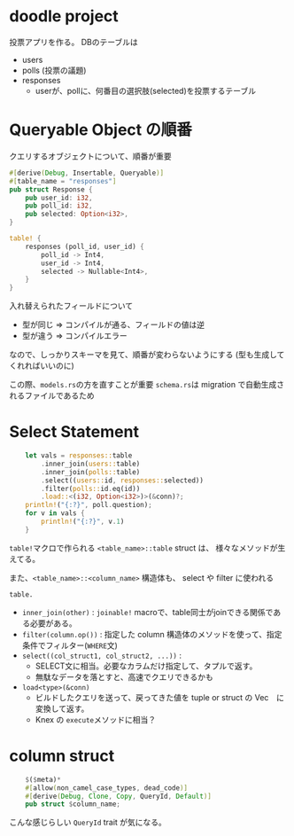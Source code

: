 # doodle project

投票アプリを作る。
DBのテーブルは

- users
- polls (投票の議題)
- responses
  - userが、pollに、何番目の選択肢(selected)を投票するテーブル



# Queryable Object の順番

クエリするオブジェクトについて、順番が重要

```rs
#[derive(Debug, Insertable, Queryable)]
#[table_name = "responses"]
pub struct Response {
    pub user_id: i32,
    pub poll_id: i32,
    pub selected: Option<i32>,
}
```

```rs
table! {
    responses (poll_id, user_id) {
        poll_id -> Int4,
        user_id -> Int4,
        selected -> Nullable<Int4>,
    }
}
```

入れ替えられたフィールドについて
- 型が同じ => コンパイルが通る、フィールドの値は逆
- 型が違う => コンパイルエラー

なので、しっかりスキーマを見て、順番が変わらないようにする
(型も生成してくれればいいのに)

この際、`models.rs`の方を直すことが重要
`schema.rs`は migration で自動生成されるファイルであるため


# Select Statement

```rs
    let vals = responses::table
        .inner_join(users::table)
        .inner_join(polls::table)
        .select((users::id, responses::selected))
        .filter(polls::id.eq(id))
        .load::<(i32, Option<i32>)>(&conn)?;
    println!("{:?}", poll.question);
    for v in vals {
        println!("{:?}", v.1)
    }
```

`table!`マクロで作られる
`<table_name>::table` struct は、
様々なメソッドが生えてる。

また、`<table_name>::<column_name>` 構造体も、
select や filter に使われる


`table.`
- `inner_join(other)` : `joinable!` macroで、table同士がjoinできる関係である必要がある。
- `filter(column.op())` : 指定した column 構造体のメソッドを使って、指定条件でフィルター(`WHERE`文)
- `select((col_struct1, col_struct2, ...))` : 
  - SELECT文に相当。必要なカラムだけ指定して、タプルで返す。
  - 無駄なデータを落とすと、高速でクエリできるかも
- `load<type>(&conn)`
  - ビルドしたクエリを送って、戻ってきた値を tuple or struct の Vec　に変換して返す。
  - Knex の `execute`メソッドに相当？


# column struct

```rs
    $($meta)*
    #[allow(non_camel_case_types, dead_code)]
    #[derive(Debug, Clone, Copy, QueryId, Default)]
    pub struct $column_name;
```
こんな感じらしい
`QueryId` trait が気になる。